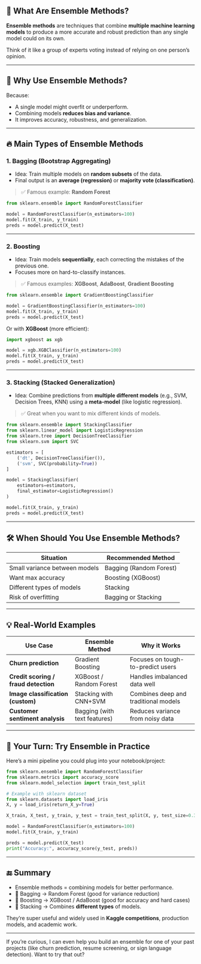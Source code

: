 ## 🧠 What Are Ensemble Methods?

**Ensemble methods** are techniques that combine **multiple machine learning models** to produce a more accurate and robust prediction than any single model could on its own.

Think of it like a group of experts voting instead of relying on one person’s opinion.

---

## 🎯 Why Use Ensemble Methods?

Because:
- A single model might overfit or underperform.
- Combining models **reduces bias and variance**.
- It improves accuracy, robustness, and generalization.

---

## 🔥 Main Types of Ensemble Methods

### 1. **Bagging (Bootstrap Aggregating)**
- Idea: Train multiple models on **random subsets** of the data.
- Final output is an **average (regression)** or **majority vote (classification)**.

> ✅ Famous example: **Random Forest**

```python
from sklearn.ensemble import RandomForestClassifier

model = RandomForestClassifier(n_estimators=100)
model.fit(X_train, y_train)
preds = model.predict(X_test)
```

---

### 2. **Boosting**
- Idea: Train models **sequentially**, each correcting the mistakes of the previous one.
- Focuses more on hard-to-classify instances.

> ✅ Famous examples: **XGBoost**, **AdaBoost**, **Gradient Boosting**

```python
from sklearn.ensemble import GradientBoostingClassifier

model = GradientBoostingClassifier(n_estimators=100)
model.fit(X_train, y_train)
preds = model.predict(X_test)
```

Or with **XGBoost** (more efficient):

```python
import xgboost as xgb

model = xgb.XGBClassifier(n_estimators=100)
model.fit(X_train, y_train)
preds = model.predict(X_test)
```

---

### 3. **Stacking (Stacked Generalization)**
- Idea: Combine predictions from **multiple different models** (e.g., SVM, Decision Trees, KNN) using a **meta-model** (like logistic regression).

> ✅ Great when you want to mix different kinds of models.

```python
from sklearn.ensemble import StackingClassifier
from sklearn.linear_model import LogisticRegression
from sklearn.tree import DecisionTreeClassifier
from sklearn.svm import SVC

estimators = [
    ('dt', DecisionTreeClassifier()),
    ('svm', SVC(probability=True))
]

model = StackingClassifier(
    estimators=estimators,
    final_estimator=LogisticRegression()
)

model.fit(X_train, y_train)
preds = model.predict(X_test)
```

---

## 🛠️ When Should You Use Ensemble Methods?

| Situation                        | Recommended Method        |
|-------------------------------|---------------------------|
| Small variance between models | Bagging (Random Forest)   |
| Want max accuracy              | Boosting (XGBoost)        |
| Different types of models      | Stacking                  |
| Risk of overfitting            | Bagging or Stacking       |

---

## 💡 Real-World Examples

| Use Case                         | Ensemble Method           | Why it Works                     |
|----------------------------------|---------------------------|----------------------------------|
| **Churn prediction**             | Gradient Boosting         | Focuses on tough-to-predict users |
| **Credit scoring / fraud detection** | XGBoost / Random Forest   | Handles imbalanced data well     |
| **Image classification (custom)**| Stacking with CNN+SVM     | Combines deep and traditional models |
| **Customer sentiment analysis**  | Bagging (with text features) | Reduces variance from noisy data |

---

## 🧪 Your Turn: Try Ensemble in Practice

Here’s a mini pipeline you could plug into your notebook/project:

```python
from sklearn.ensemble import RandomForestClassifier
from sklearn.metrics import accuracy_score
from sklearn.model_selection import train_test_split

# Example with sklearn dataset
from sklearn.datasets import load_iris
X, y = load_iris(return_X_y=True)

X_train, X_test, y_train, y_test = train_test_split(X, y, test_size=0.3)

model = RandomForestClassifier(n_estimators=100)
model.fit(X_train, y_train)

preds = model.predict(X_test)
print("Accuracy:", accuracy_score(y_test, preds))
```

---

## 🔚 Summary

- Ensemble methods = combining models for better performance.
- 🎒 Bagging → Random Forest (good for variance reduction)
- 🚀 Boosting → XGBoost / AdaBoost (good for accuracy and hard cases)
- 🧩 Stacking → Combines **different types** of models.

They’re super useful and widely used in **Kaggle competitions**, production models, and academic work.

---

If you’re curious, I can even help you build an ensemble for one of your past projects (like churn prediction, resume screening, or sign language detection). Want to try that out?